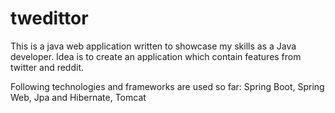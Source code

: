 # twedittor

This is a java web application written to showcase my skills as a Java developer.
Idea is to create an application which contain features from twitter and reddit.

Following technologies and frameworks are used so far:
Spring Boot,
Spring Web,
Jpa and Hibernate,
Tomcat